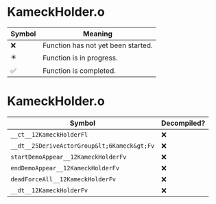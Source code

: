 # KameckHolder.o
| Symbol | Meaning 
| ------------- | ------------- 
| :x: | Function has not yet been started. 
| :eight_pointed_black_star: | Function is in progress. 
| :white_check_mark: | Function is completed. 


# KameckHolder.o
| Symbol | Decompiled? |
| ------------- | ------------- |
| `__ct__12KameckHolderFl` | :x: |
| `__dt__25DeriveActorGroup&lt;6Kameck&gt;Fv` | :x: |
| `startDemoAppear__12KameckHolderFv` | :x: |
| `endDemoAppear__12KameckHolderFv` | :x: |
| `deadForceAll__12KameckHolderFv` | :x: |
| `__dt__12KameckHolderFv` | :x: |
